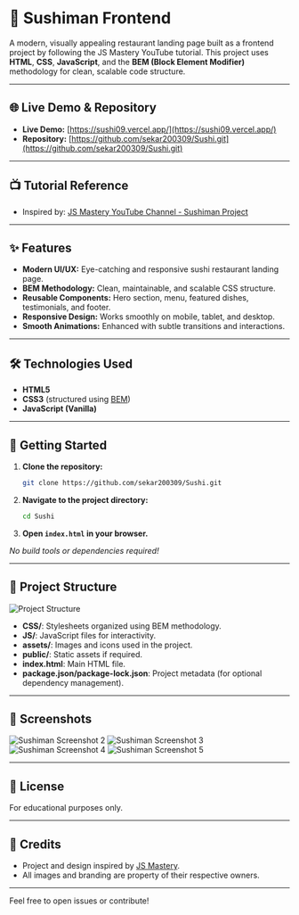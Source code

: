 # 🍣 Sushiman Frontend

A modern, visually appealing restaurant landing page built as a frontend project by following the JS Mastery YouTube tutorial. This project uses **HTML**, **CSS**, **JavaScript**, and the **BEM (Block Element Modifier)** methodology for clean, scalable code structure.

---

## 🌐 Live Demo & Repository

- **Live Demo:** [https://sushi09.vercel.app/](https://sushi09.vercel.app/)
- **Repository:** [https://github.com/sekar200309/Sushi.git](https://github.com/sekar200309/Sushi.git)

---

## 📺 Tutorial Reference

- Inspired by: [JS Mastery YouTube Channel - Sushiman Project](https://youtu.be/QRrPE9aj3wI?si=S7uE7S6GbVDqmLTQ)

---

## ✨ Features

- **Modern UI/UX:** Eye-catching and responsive sushi restaurant landing page.
- **BEM Methodology:** Clean, maintainable, and scalable CSS structure.
- **Reusable Components:** Hero section, menu, featured dishes, testimonials, and footer.
- **Responsive Design:** Works smoothly on mobile, tablet, and desktop.
- **Smooth Animations:** Enhanced with subtle transitions and interactions.

---

## 🛠️ Technologies Used

- **HTML5**
- **CSS3** (structured using [BEM](http://getbem.com/introduction/))
- **JavaScript (Vanilla)**

---

## 🚀 Getting Started

1. **Clone the repository:**
   ```bash
   git clone https://github.com/sekar200309/Sushi.git
   ```
2. **Navigate to the project directory:**
   ```bash
   cd Sushi
   ```
3. **Open `index.html` in your browser.**

_No build tools or dependencies required!_

---

## 📂 Project Structure

![Project Structure](https://github.com/user-attachments/assets/b349c1c0-157c-48e8-87fe-a8f79a1b725d) <!-- image1 -->

- **CSS/**: Stylesheets organized using BEM methodology.
- **JS/**: JavaScript files for interactivity.
- **assets/**: Images and icons used in the project.
- **public/**: Static assets if required.
- **index.html**: Main HTML file.
- **package.json/package-lock.json**: Project metadata (for optional dependency management).

---

## 📸 Screenshots

![Sushiman Screenshot 2](https://github.com/user-attachments/assets/4e44ea26-ef09-4e87-b459-40dbf03fb33e)
![Sushiman Screenshot 3](https://github.com/user-attachments/assets/695b479b-36a6-460a-9220-b0bb8aa1656a)
![Sushiman Screenshot 4](https://github.com/user-attachments/assets/2c5da2df-adbb-4f91-93da-9e955dad3cb5)
![Sushiman Screenshot 5](https://github.com/user-attachments/assets/2582ad4c-e86a-4710-a2ef-f45962c60fd4)

---

## 📄 License

For educational purposes only.

---

## 🙏 Credits

- Project and design inspired by [JS Mastery](https://www.youtube.com/c/JavaScriptMastery).
- All images and branding are property of their respective owners.

---

Feel free to open issues or contribute!
